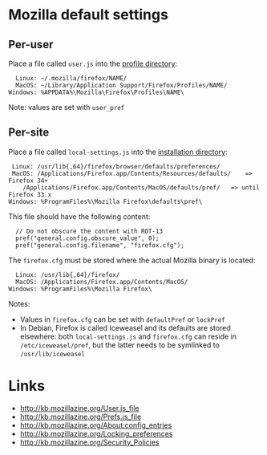 # Mozilla default settings
## Per-user

Place a file called `user.js` into the [profile directory](http://kb.mozillazine.org/Profile_folder):

```
  Linux: ~/.mozilla/firefox/NAME/
  MacOS: ~/Library/Application Support/Firefox/Profiles/NAME/
Windows: %APPDATA%\Mozilla\Firefox\Profiles\NAME\
```

Note: values are set with `user_pref`

## Per-site

Place a file called `local-settings.js` into the [installation directory](http://kb.mozillazine.org/Installation_directory):

```
 Linux: /usr/lib{,64}/firefox/browser/defaults/preferences/
 MacOS: /Applications/Firefox.app/Contents/Resources/defaults/    => Firefox 34+
	/Applications/Firefox.app/Contents/MacOS/defaults/pref/   => until Firefox 33.x
Windows: %ProgramFiles%\Mozilla Firefox\defaults\pref\
```

This file should have the following content:

```
  // Do not obscure the content with ROT-13
  pref("general.config.obscure_value", 0);
  pref("general.config.filename", "firefox.cfg");
```

The `firefox.cfg` must be stored where the actual Mozilla binary is located:

```
  Linux: /usr/lib{,64}/firefox/
  MacOS: /Applications/Firefox.app/Contents/MacOS/
Windows: %ProgramFiles%\Mozilla Firefox\
```

Notes:
* Values in `firefox.cfg` can be set with `defaultPref` or `lockPref`
* In Debian, Firefox is called Iceweasel and its defaults are stored
  elsewhere: both `local-settings.js` and `firefox.cfg` can reside in 
  `/etc/iceweasel/pref`, but the latter needs to be symlinked to `/usr/lib/iceweasel`

# Links
- http://kb.mozillazine.org/User.js_file
- http://kb.mozillazine.org/Prefs.js_file
- http://kb.mozillazine.org/About:config_entries
- http://kb.mozillazine.org/Locking_preferences
- http://kb.mozillazine.org/Security_Policies
